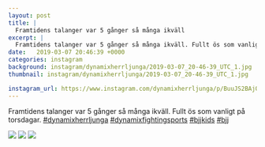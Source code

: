 ```yaml
---
layout: post
title: |
  Framtidens talanger var 5 gånger så många ikväll
excerpt: |
  Framtidens talanger var 5 gånger så många ikväll. Fullt ös som vanligt på torsdagar.    
date:   2019-03-07 20:46:39 +0000
categories: instagram
background: instagram/dynamixherrljunga/2019-03-07_20-46-39_UTC_1.jpg
thumbnail: instagram/dynamixherrljunga/2019-03-07_20-46-39_UTC_1.jpg

instagram_url: https://www.instagram.com/dynamixherrljunga/p/BuuJS2BAjQm
---
```

Framtidens talanger var 5 gånger så många ikväll. Fullt ös som vanligt på torsdagar. [#dynamixherrljunga](https://www.instagram.com/explore/tags/dynamixherrljunga/) [#dynamixfightingsports](https://www.instagram.com/explore/tags/dynamixfightingsports/) [#bjjkids](https://www.instagram.com/explore/tags/bjjkids/) [#bjj](https://www.instagram.com/explore/tags/bjj/)



<img src='{{ site.baseurl }}/instagram/dynamixherrljunga/2019-03-07_20-46-39_UTC_1.jpg' class='img-fluid' />


<img src='{{ site.baseurl }}/instagram/dynamixherrljunga/2019-03-07_20-46-39_UTC_2.jpg' class='img-fluid' />


<img src='{{ site.baseurl }}/instagram/dynamixherrljunga/2019-03-07_20-46-39_UTC_3.jpg' class='img-fluid' />
